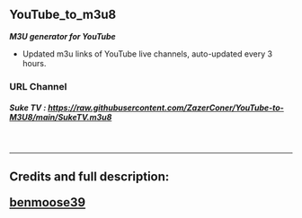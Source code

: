 ## YouTube_to_m3u8

**_M3U generator for YouTube_**

* Updated m3u links of YouTube live channels, auto-updated every 3 hours.

### URL Channel

##### Suke TV : https://raw.githubusercontent.com/ZazerConer/YouTube-to-M3U8/main/SukeTV.m3u8

<br>
<hr>

## Credits and full description: <P><a href="https://github.com/benmoose39/YouTube_to_m3u">benmoose39</a></p>

